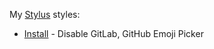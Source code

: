 My [Stylus](https://github.com/openstyles/stylus) styles:

- [Install](https://github.com/stephane-klein/dotfiles/raw/refs/heads/main/userstyles/disable-gitlab-github-emoji-picker.user.css) - Disable GitLab, GitHub Emoji Picker
